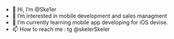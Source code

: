 - 👋 Hi, I’m @Ske1er
- 👀 I’m interested in mobile development and sales managment 
- 🌱 I’m currently learning mobile app developing for iOS devise. 
- 📫 How to reach me : 
tg @skelerSkeler
